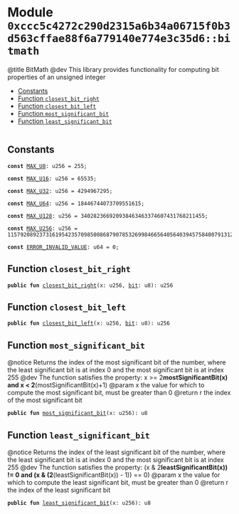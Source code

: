 
<a id="0xccc5c4272c290d2315a6b34a06715f0b3d563cffae88f6a779140e774e3c35d6_bitmath"></a>

# Module `0xccc5c4272c290d2315a6b34a06715f0b3d563cffae88f6a779140e774e3c35d6::bitmath`

@title BitMath
@dev This library provides functionality for computing bit properties of an unsigned integer


-  [Constants](#@Constants_0)
-  [Function `closest_bit_right`](#0xccc5c4272c290d2315a6b34a06715f0b3d563cffae88f6a779140e774e3c35d6_bitmath_closest_bit_right)
-  [Function `closest_bit_left`](#0xccc5c4272c290d2315a6b34a06715f0b3d563cffae88f6a779140e774e3c35d6_bitmath_closest_bit_left)
-  [Function `most_significant_bit`](#0xccc5c4272c290d2315a6b34a06715f0b3d563cffae88f6a779140e774e3c35d6_bitmath_most_significant_bit)
-  [Function `least_significant_bit`](#0xccc5c4272c290d2315a6b34a06715f0b3d563cffae88f6a779140e774e3c35d6_bitmath_least_significant_bit)


<pre><code></code></pre>



<a id="@Constants_0"></a>

## Constants


<a id="0xccc5c4272c290d2315a6b34a06715f0b3d563cffae88f6a779140e774e3c35d6_bitmath_MAX_U8"></a>



<pre><code><b>const</b> <a href="bitmath.md#0xccc5c4272c290d2315a6b34a06715f0b3d563cffae88f6a779140e774e3c35d6_bitmath_MAX_U8">MAX_U8</a>: u256 = 255;
</code></pre>



<a id="0xccc5c4272c290d2315a6b34a06715f0b3d563cffae88f6a779140e774e3c35d6_bitmath_MAX_U16"></a>



<pre><code><b>const</b> <a href="bitmath.md#0xccc5c4272c290d2315a6b34a06715f0b3d563cffae88f6a779140e774e3c35d6_bitmath_MAX_U16">MAX_U16</a>: u256 = 65535;
</code></pre>



<a id="0xccc5c4272c290d2315a6b34a06715f0b3d563cffae88f6a779140e774e3c35d6_bitmath_MAX_U32"></a>



<pre><code><b>const</b> <a href="bitmath.md#0xccc5c4272c290d2315a6b34a06715f0b3d563cffae88f6a779140e774e3c35d6_bitmath_MAX_U32">MAX_U32</a>: u256 = 4294967295;
</code></pre>



<a id="0xccc5c4272c290d2315a6b34a06715f0b3d563cffae88f6a779140e774e3c35d6_bitmath_MAX_U64"></a>



<pre><code><b>const</b> <a href="bitmath.md#0xccc5c4272c290d2315a6b34a06715f0b3d563cffae88f6a779140e774e3c35d6_bitmath_MAX_U64">MAX_U64</a>: u256 = 18446744073709551615;
</code></pre>



<a id="0xccc5c4272c290d2315a6b34a06715f0b3d563cffae88f6a779140e774e3c35d6_bitmath_MAX_U128"></a>



<pre><code><b>const</b> <a href="bitmath.md#0xccc5c4272c290d2315a6b34a06715f0b3d563cffae88f6a779140e774e3c35d6_bitmath_MAX_U128">MAX_U128</a>: u256 = 340282366920938463463374607431768211455;
</code></pre>



<a id="0xccc5c4272c290d2315a6b34a06715f0b3d563cffae88f6a779140e774e3c35d6_bitmath_MAX_U256"></a>



<pre><code><b>const</b> <a href="bitmath.md#0xccc5c4272c290d2315a6b34a06715f0b3d563cffae88f6a779140e774e3c35d6_bitmath_MAX_U256">MAX_U256</a>: u256 = 115792089237316195423570985008687907853269984665640564039457584007913129639935;
</code></pre>



<a id="0xccc5c4272c290d2315a6b34a06715f0b3d563cffae88f6a779140e774e3c35d6_bitmath_ERROR_INVALID_VALUE"></a>



<pre><code><b>const</b> <a href="bitmath.md#0xccc5c4272c290d2315a6b34a06715f0b3d563cffae88f6a779140e774e3c35d6_bitmath_ERROR_INVALID_VALUE">ERROR_INVALID_VALUE</a>: u64 = 0;
</code></pre>



<a id="0xccc5c4272c290d2315a6b34a06715f0b3d563cffae88f6a779140e774e3c35d6_bitmath_closest_bit_right"></a>

## Function `closest_bit_right`



<pre><code><b>public</b> <b>fun</b> <a href="bitmath.md#0xccc5c4272c290d2315a6b34a06715f0b3d563cffae88f6a779140e774e3c35d6_bitmath_closest_bit_right">closest_bit_right</a>(x: u256, <a href="bit.md#0xccc5c4272c290d2315a6b34a06715f0b3d563cffae88f6a779140e774e3c35d6_bit">bit</a>: u8): u256
</code></pre>



<a id="0xccc5c4272c290d2315a6b34a06715f0b3d563cffae88f6a779140e774e3c35d6_bitmath_closest_bit_left"></a>

## Function `closest_bit_left`



<pre><code><b>public</b> <b>fun</b> <a href="bitmath.md#0xccc5c4272c290d2315a6b34a06715f0b3d563cffae88f6a779140e774e3c35d6_bitmath_closest_bit_left">closest_bit_left</a>(x: u256, <a href="bit.md#0xccc5c4272c290d2315a6b34a06715f0b3d563cffae88f6a779140e774e3c35d6_bit">bit</a>: u8): u256
</code></pre>



<a id="0xccc5c4272c290d2315a6b34a06715f0b3d563cffae88f6a779140e774e3c35d6_bitmath_most_significant_bit"></a>

## Function `most_significant_bit`

@notice Returns the index of the most significant bit of the number,
where the least significant bit is at index 0 and the most significant bit is at index 255
@dev The function satisfies the property:
x >= 2**mostSignificantBit(x) and x < 2**(mostSignificantBit(x)+1)
@param x the value for which to compute the most significant bit, must be greater than 0
@return r the index of the most significant bit


<pre><code><b>public</b> <b>fun</b> <a href="bitmath.md#0xccc5c4272c290d2315a6b34a06715f0b3d563cffae88f6a779140e774e3c35d6_bitmath_most_significant_bit">most_significant_bit</a>(x: u256): u8
</code></pre>



<a id="0xccc5c4272c290d2315a6b34a06715f0b3d563cffae88f6a779140e774e3c35d6_bitmath_least_significant_bit"></a>

## Function `least_significant_bit`

@notice Returns the index of the least significant bit of the number,
where the least significant bit is at index 0 and the most significant bit is at index 255
@dev The function satisfies the property:
(x & 2**leastSignificantBit(x)) != 0 and (x & (2**(leastSignificantBit(x)) - 1)) == 0)
@param x the value for which to compute the least significant bit, must be greater than 0
@return r the index of the least significant bit


<pre><code><b>public</b> <b>fun</b> <a href="bitmath.md#0xccc5c4272c290d2315a6b34a06715f0b3d563cffae88f6a779140e774e3c35d6_bitmath_least_significant_bit">least_significant_bit</a>(x: u256): u8
</code></pre>

